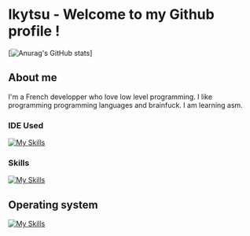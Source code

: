 # Ikytsu - Welcome to my Github profile !

[![Anurag's GitHub stats](https://github-readme-stats.vercel.app/api?username=Ikytsu&theme=tokyonight)]

## About me

I'm a French developper who love low level programming.
I like programming programming languages and brainfuck.
I am learning asm.

### IDE Used
[![My Skills](https://skillicons.dev/icons?i=vscode,visualstudio,neovim&theme=dark)](https://skillicons.dev)

### Skills
[![My Skills](https://skillicons.dev/icons?i=c,cpp,cs,python,java,lua,unity,blender&theme=dark)](https://skillicons.dev)

## Operating system
[![My Skills](https://skillicons.dev/icons?i=linux,mint&theme=dark)](https://skillicons.dev)
